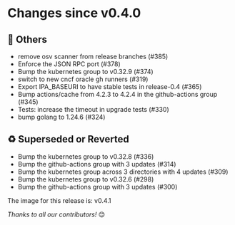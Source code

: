<!-- markdownlint-disable no-inline-html line-length -->
# Changes since v0.4.0

## :seedling: Others

- remove osv scanner from release branches (#385)
- Enforce the JSON RPC port (#378)
- Bump the kubernetes group to v0.32.9 (#374)
- switch to new cncf oracle gh runners (#319)
- Export IPA_BASEURI to have stable tests in release-0.4 (#365)
- Bump actions/cache from 4.2.3 to 4.2.4 in the github-actions group (#345)
- Tests: increase the timeout in upgrade tests (#330)
- bump golang to 1.24.6 (#324)

## :recycle: Superseded or Reverted

- Bump the kubernetes group to v0.32.8 (#336)
- Bump the github-actions group with 3 updates (#314)
- Bump the kubernetes group across 3 directories with 4 updates (#309)
- Bump the kubernetes group to v0.32.6 (#298)
- Bump the github-actions group with 3 updates (#300)

The image for this release is: v0.4.1

_Thanks to all our contributors!_ 😊
